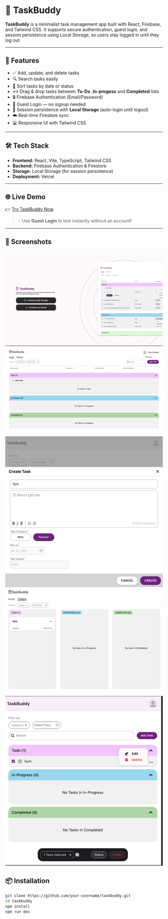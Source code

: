# 📝 TaskBuddy
**TaskBuddy** is a minimalist task management app built with React, Firebase, and Tailwind CSS. It supports secure authentication, guest login, and session persistence using Local Storage, so users stay logged in until they log out.

---

## 🚀 Features

- ✅ Add, update, and delete tasks  
- 🔍 Search tasks easily  
- 🔀 Sort tasks by date or status  
- ↔️ Drag & drop tasks between **To-Do** ,**In-progess** and **Completed** lists  
- 🔒 Firebase Authentication (Email/Password)  
- 🙌 Guest Login — no signup needed  
- 💾 Session persistence with **Local Storage** (auto-login until logout)  
- ☁️ Real-time Firestore sync  
- 💻 Responsive UI with Tailwind CSS  
---

## 🛠 Tech Stack

- **Frontend:** React, Vite, TypeScript, Tailwind CSS  
- **Backend:** Firebase Authentication & Firestore  
- **Storage:** Local Storage (for session persistence)  
- **Deployment:** Vercel  

---

## 🌐 Live Demo

👉 [Try TaskBuddy Now](https://taskbuddy-chi.vercel.app)

> 💡 Use **Guest Login** to test instantly without an account!

---

## 📸 Screenshots

<!-- Replace with your actual images -->
![login](./src/assets/loginDashboard.png)
![Dashboard](./src/assets/heroPage.png)  
![form](./src/assets/taskCreateForm.png) 
![board](./src/assets/boardPage.png) 
![option](./src/assets/options.png)
---

## 📦 Installation

```bash
git clone https://github.com/your-username/taskbuddy.git
cd taskbuddy
npm install
npm run dev
